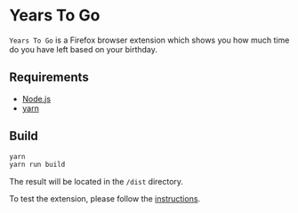 # Years To Go

`Years To Go` is a Firefox browser extension which shows you how much time do you have left based on your birthday.

## Requirements

- [Node.js](https://nodejs.org/en/)
- [yarn](https://yarnpkg.com/)

## Build

```sh
yarn
yarn run build
```

The result will be located in the `/dist` directory.

To test the extension, please follow the [instructions](https://developer.mozilla.org/en-US/docs/Mozilla/Add-ons/WebExtensions/Your_first_WebExtension#installing).
